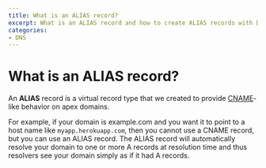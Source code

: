 ```yaml
---
title: What is an ALIAS record?
excerpt: What is an ALIAS record and how to create ALIAS records with DNSimple.
categories:
- DNS
---
```


# What is an ALIAS record?

An **ALIAS** record is a virtual record type that we created to provide [CNAME](/articles/cname-record)-like behavior on apex domains.

For example, if your domain is example.com and you want it to point to a host name like `myapp.herokuapp.com`, then you cannot use a CNAME record, but you can use an ALIAS record. The ALIAS record will automatically resolve your domain to one or more A records at resolution time and thus resolvers see your domain simply as if it had A records.


